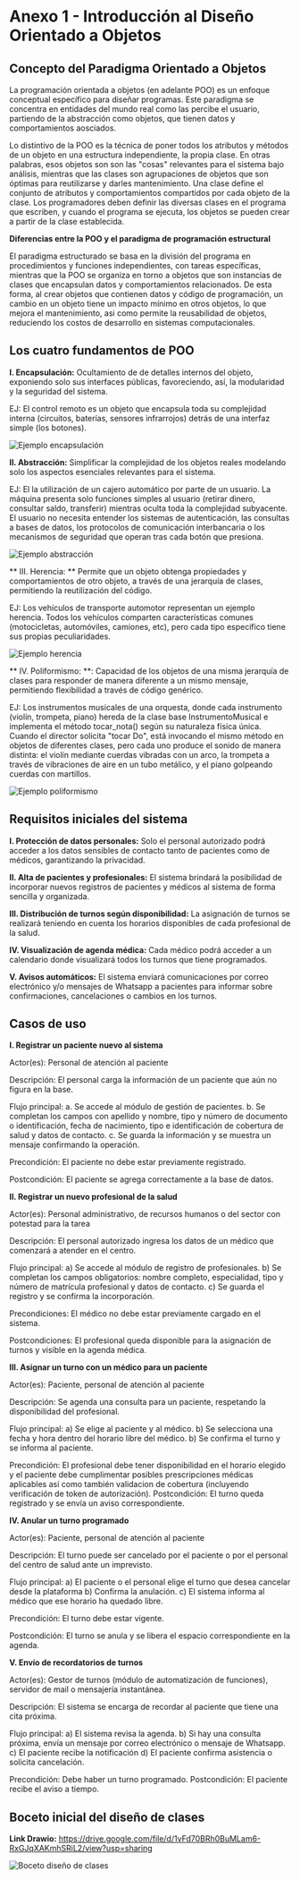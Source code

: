 # Anexo 1 - Introducción al Diseño Orientado a Objetos

## Concepto del Paradigma Orientado a Objetos

La programación orientada a objetos (en adelante POO) es un enfoque conceptual específico para diseñar programas. Este paradigma se concentra en entidades del mundo real como las percibe el usuario, partiendo de la abstracción como objetos, que tienen datos y comportamientos aosciados. 

Lo distintivo de la POO es la técnica de poner todos los atributos y métodos de un objeto en una estructura independiente, la propia clase. En otras palabras, esos objetos son son las "cosas" relevantes para el sistema bajo análisis, mientras que las clases son agrupaciones de objetos que son óptimas para reutilizarse y darles mantenimiento. Una clase define el conjunto de atributos y comportamientos compartidos por cada objeto de la clase. Los programadores deben definir las diversas clases en el programa que escriben, y cuando el programa se ejecuta, los objetos se pueden crear a partir de la clase establecida.

**Diferencias entre la POO y el paradigma de programación estructural**

El paradigma estructurado se basa en la división del programa en procedimientos y funciones independientes, con tareas específicas, mientras que la POO se organiza en torno a objetos que son instancias de clases que encapsulan datos y comportamientos relacionados. De esta forma, al crear objetos que contienen datos y código de programación, un cambio en un objeto tiene un impacto mínimo en otros objetos, lo que mejora el mantenimiento, asi como permite la reusabilidad de objetos, reduciendo los costos de desarrollo en sistemas computacionales.

## Los cuatro fundamentos de POO

 **I. Encapsulación:** Ocultamiento de de detalles internos del objeto, exponiendo solo sus interfaces públicas, favoreciendo, así, la modularidad y la seguridad del sistema.

 EJ: El control remoto es un objeto que encapsula toda su complejidad interna (circuitos, baterías, sensores infrarrojos) detrás de una interfaz simple (los botones).

 ![Ejemplo encapsulación](imagenes/00_diagrama_encapsulamiento.jpg)

 **II. Abstracción:**  Simplificar la complejidad de los objetos reales modelando solo los aspectos esenciales relevantes para el sistema.

 EJ: El la utilización de un cajero automático por parte de un usuario. La máquina presenta solo funciones simples al usuario (retirar dinero, consultar saldo, transferir) mientras oculta toda la complejidad subyacente. El usuario no necesita entender los sistemas de autenticación, las consultas a bases de datos, los protocolos de comunicación interbancaria o los mecanismos de seguridad que operan tras cada botón que presiona.
 
 ![Ejemplo abstracción](imagenes/01_diagrama_abstracción.jpg)

 ** III. Herencia: ** Permite que un objeto obtenga propiedades y comportamientos de otro objeto, a través de una jerarquía de clases, permitiendo la reutilización del código.

 EJ: Los vehículos de transporte automotor representan un ejemplo herencia. Todos los vehículos comparten características comunes (motocicletas, automóviles, camiones, etc), pero cada tipo específico tiene sus propias peculiaridades.

![Ejemplo herencia](imagenes/02_diagrama_herencia.jpg)


 ** IV. Poliformismo: **:  Capacidad de los objetos de una misma jerarquía de clases para responder de manera diferente a un mismo mensaje, permitiendo flexibilidad a través de código genérico.

 EJ: Los instrumentos musicales de una orquesta, donde cada instrumento (violín, trompeta, piano) hereda de la clase base InstrumentoMusical e implementa el método tocar_nota() según su naturaleza física única. Cuando el director solicita "tocar Do", está invocando el mismo método en objetos de diferentes clases, pero cada uno produce el sonido de manera distinta: el violín mediante cuerdas vibradas con un arco, la trompeta a través de vibraciones de aire en un tubo metálico, y el piano golpeando cuerdas con martillos.

![Ejemplo poliformismo](imagenes/03_diagrama_poliformismo.jpg)


## Requisitos iniciales del sistema

**I. Protección de datos personales:** Solo el personal autorizado podrá acceder a los datos sensibles de contacto tanto de pacientes como de médicos, garantizando la privacidad.

**II. Alta de pacientes y profesionales:**  El sistema brindará la posibilidad de incorporar nuevos registros de pacientes y médicos al sistema de forma sencilla y organizada.

**III. Distribución de turnos según disponibilidad:** La asignación de turnos se realizará teniendo en cuenta los horarios disponibles de cada profesional de la salud.

**IV. Visualización de agenda médica:** Cada médico podrá acceder a un calendario donde visualizará todos los turnos que tiene programados.

**V. Avisos automáticos:** El sistema enviará comunicaciones por correo electrónico y/o mensajes de Whatsapp a pacientes para informar sobre confirmaciones, cancelaciones o cambios en los turnos.


## Casos de uso


**I. Registrar un paciente nuevo al sistema**

Actor(es): Personal de atención al paciente

Descripción: El personal carga la información de un paciente que aún no figura en la base.

Flujo principal:
a. Se accede al módulo de gestión de pacientes.
b. Se completan los campos con apellido y nombre, tipo y número de documento o identificación, fecha de nacimiento, tipo e identificación de cobertura de salud y datos de contacto.
c. Se guarda la información y se muestra un mensaje confirmando la operación.

Precondición: El paciente no debe estar previamente registrado.

Postcondición: El paciente se agrega correctamente a la base de datos.


**II. Registrar un nuevo profesional de la salud**

Actor(es): Personal administrativo, de recursos humanos o del sector con potestad para la tarea

Descripción: El personal autorizado ingresa los datos de un médico que comenzará a atender en el centro.

Flujo principal:
a) Se accede al módulo de registro de profesionales.
b) Se completan los campos obligatorios: nombre completo, especialidad, tipo y número de matrícula profesional y datos de contacto.
c) Se guarda el registro y se confirma la incorporación.

Precondiciones: El médico no debe estar previamente cargado en el sistema.

Postcondiciones: El profesional queda disponible para la asignación de turnos y visible en la agenda médica.


**III. Asignar un turno con un médico para un paciente**

Actor(es): Paciente, personal de atención al paciente

Descripción: Se agenda una consulta para un paciente, respetando la disponibilidad del profesional.

Flujo principal:
a) Se elige al paciente y al médico.
b) Se selecciona una fecha y hora dentro del horario libre del médico.
b) Se confirma el turno y se informa al paciente.

Precondición: El profesional debe tener disponibilidad en el horario elegido y el paciente debe cumplimentar posibles prescripciones médicas aplicables así como también validacion de cobertura (incluyendo verificación de token de autorización).
Postcondición: El turno queda registrado y se envía un aviso correspondiente.


 **IV. Anular un turno programado**
 
Actor(es): Paciente, personal de atención al paciente

Descripción: El turno puede ser cancelado por el paciente o por el personal del centro de salud ante un imprevisto.

Flujo principal:
a) El paciente o el personal elige el turno que desea cancelar desde la plataforma
b) Confirma la anulación.
c) El sistema informa al médico que ese horario ha quedado libre.

Precondición: El turno debe estar vigente.

Postcondición: El turno se anula y se libera el espacio correspondiente en la agenda.


**V. Envío de recordatorios de turnos**

Actor(es): Gestor de turnos (módulo de automatización de funciones), servidor de mail o mensajería instantánea.

Descripción: El sistema se encarga de recordar al paciente que tiene una cita próxima.

Flujo principal:
a) El sistema revisa la agenda.
b) Si hay una consulta próxima, envía un mensaje por correo electrónico o mensaje de Whatsapp.
c) El paciente recibe la notificación
d) El paciente confirma asistencia o solicita cancelación.

Precondición: Debe haber un turno programado.
Postcondición: El paciente recibe el aviso a tiempo.

## Boceto inicial del diseño de clases

**Link Drawio:** https://drive.google.com/file/d/1vFd70BRh0BuMLam6-RxGJqXAKmhSRiL2/view?usp=sharing

![Boceto diseño de clases](imagenes/04_clases_sistema_POO.jpg)


 
